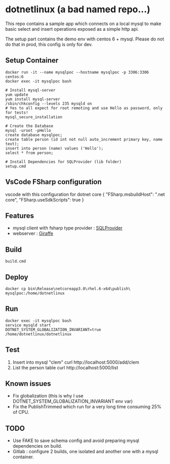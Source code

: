 # dotnetlinux (a bad named repo...)

This repo contains a sample app which connects on a local mysql to make basic select and insert operations exposed as a simple http api.

The setup part contains the demo env with centos 6 + mysql. Please do not do that in prod, this config is only for dev.

## Setup Container
    docker run -it --name mysqlpoc --hostname mysqlpoc -p 3306:3306 centos:6 
    docker exec -it mysqlpoc bash

    # Install mysql-server
    yum update
    yum install mysql-server
    /sbin/chkconfig --levels 235 mysqld on
    # Yes to all expect for root remoting and use Hello as password, only for tests!
    mysql_secure_installation
  
    # Create the Database
    mysql -uroot -pHello
    create database mysqlpoc;
    create table person (id int not null auto_increment primary key, name text);
    insert into person (name) values ('Hello');
    select * from person;
	
	# Install Dependencies for SQLProvider (lib folder)
    setup.cmd

## VsCode FSharp configuration
vscode with this configuration for dotnet core
    {
      "FSharp.msbuildHost": ".net core",
      "FSharp.useSdkScripts": true
    }

## Features
 - mysql client with fsharp type provider : [SQLProvider](https://github.com/fsprojects/SQLProvider/tree/master/tests/SqlProvider.Core.Tests/MySql)
 - webserver : [Giraffe](https://github.com/giraffe-fsharp/Giraffe)
	
## Build
    build.cmd
  
## Deploy
    docker cp bin\Release\netcoreapp3.0\rhel.6-x64\publish\ mysqlpoc:/home/dotnetlinux
  
## Run
    docker exec -it mysqlpoc bash
    service mysqld start
    DOTNET_SYSTEM_GLOBALIZATION_INVARIANT=true /home/dotnetlinux/dotnetlinux
    
## Test
1. Insert into mysql "clem"
    curl http://localhost:5000/add/clem
2. List the person table
    curl http://localhost:5000/list
  
## Known issues
- Fix globalization (this is why I use DOTNET_SYSTEM_GLOBALIZATION_INVARIANT env var)
- Fix the PublishTrimmed which run for a very long time consuming 25% of CPU. 

## TODO
- Use FAKE to save schema config and avoid preparing mysql dependencies on build.
- Gitlab : configure 2 builds, one isolated and another one with a mysql container.
